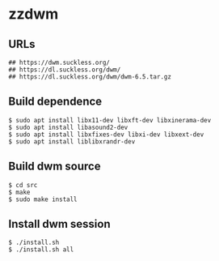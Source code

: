 zzdwm
=====

## URLs

    ## https://dwm.suckless.org/
    ## https://dl.suckless.org/dwm/
    ## https://dl.suckless.org/dwm/dwm-6.5.tar.gz

## Build dependence

    $ sudo apt install libx11-dev libxft-dev libxinerama-dev
    $ sudo apt install libasound2-dev
    $ sudo apt install libxfixes-dev libxi-dev libxext-dev
    $ sudo apt install liblibxrandr-dev

## Build dwm source

    $ cd src
    $ make
    $ sudo make install

## Install dwm session

    $ ./install.sh
    $ ./install.sh all
